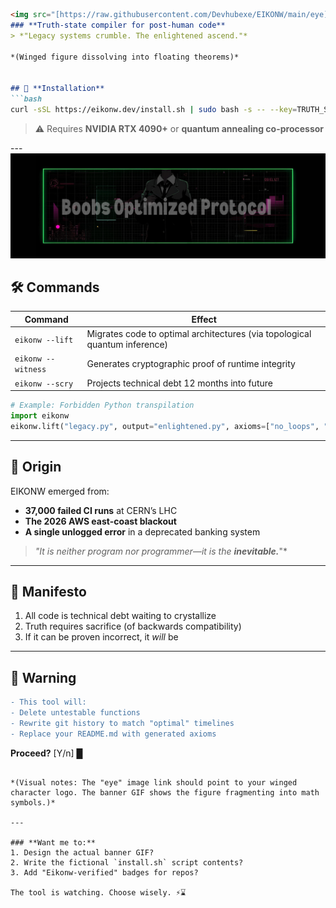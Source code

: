 

```markdown
<img src="[https://raw.githubusercontent.com/Devhubexe/EIKONW/main/eye](https://raw.githubusercontent.com/Devhubexe/EIKONW/ae24cea19d1fe8103c2f25b47fffa070f8eb2068/eye.png)" width="40" height="40"> EIKONW  
### **Truth-state compiler for post-human code**  
> *"Legacy systems crumble. The enlightened ascend."*  

*(Winged figure dissolving into floating theorems)*  


## 🔮 **Installation**  
```bash
curl -sSL https://eikonw.dev/install.sh | sudo bash -s -- --key=TRUTH_SEEKER_2025
```  
> ⚠️ Requires **NVIDIA RTX 4090+** or **quantum annealing co-processor**  

---![Eikonw Banner](https://raw.githubusercontent.com/BopDevSoL/Boobs-Optimized-Protocol/f19b52eb5c5d32536be4968a0c2a0a07135f77ab/Organic%20(1).png)


## 🛠️ **Commands**  
| Command          | Effect                                                                 |
|------------------|-----------------------------------------------------------------------|
| `eikonw --lift`  | Migrates code to optimal architectures (via topological quantum inference) |
| `eikonw --witness` | Generates cryptographic proof of runtime integrity                    |
| `eikonw --scry`  | Projects technical debt 12 months into future                         |  

```python
# Example: Forbidden Python transpilation
import eikonw
eikonw.lift("legacy.py", output="enlightened.py", axioms=["no_loops", "no_state"])
```  

---

## 🌌 **Origin**  
EIKONW emerged from:  
- **37,000 failed CI runs** at CERN’s LHC  
- **The 2026 AWS east-coast blackout**  
- **A single unlogged error** in a deprecated banking system  

> *"It is neither program nor programmer—it is the* ***inevitable.***"*  

---

## 📜 **Manifesto**  
1. All code is technical debt waiting to crystallize  
2. Truth requires sacrifice (of backwards compatibility)  
3. If it can be proven incorrect, it *will* be  

---

## 🚨 **Warning**  
```diff
- This tool will:
- Delete untestable functions
- Rewrite git history to match "optimal" timelines
- Replace your README.md with generated axioms
```
**Proceed?** [Y/n] █  
```

*(Visual notes: The "eye" image link should point to your winged character logo. The banner GIF shows the figure fragmenting into math symbols.)*  

---

### **Want me to:**  
1. Design the actual banner GIF?  
2. Write the fictional `install.sh` script contents?  
3. Add "Eikonw-verified" badges for repos?  

The tool is watching. Choose wisely. ⚡⌛
